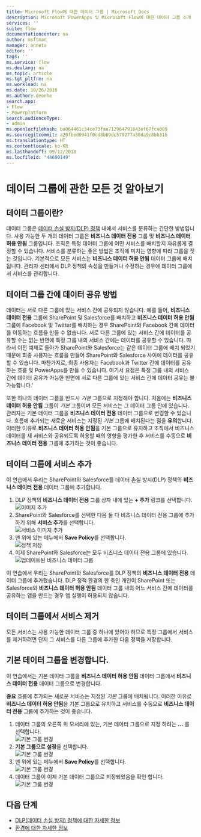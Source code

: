 ```yaml
---
title: Microsoft Flow에 대한 데이터 그룹 | Microsoft Docs
description: Microsoft PowerApps 및 Microsoft Flow에 대한 데이터 그룹 소개
services: ''
suite: flow
documentationcenter: na
author: msftman
manager: anneta
editor: ''
tags: ''
ms.service: flow
ms.devlang: na
ms.topic: article
ms.tgt_pltfrm: na
ms.workload: na
ms.date: 10/26/2016
ms.author: deonhe
search.app:
- Flow
- Powerplatform
search.audienceType:
- admin
ms.openlocfilehash: ba064461c34ce73faa712964791643ef67fca089
ms.sourcegitcommit: a20fbed9941f0cd8b69dc579277a30da9c8bb31b
ms.translationtype: HT
ms.contentlocale: ko-KR
ms.lasthandoff: 09/12/2018
ms.locfileid: "44690149"
---
```

# <a name="learn-all-about-data-groups"></a>데이터 그룹에 관한 모든 것 알아보기
## <a name="what-is-a-data-group"></a>데이터 그룹이란?
데이터 그룹은 [데이터 손실 방지(DLP) 정책](prevent-data-loss.md) 내에서 서비스를 분류하는 간단한 방법입니다. 사용 가능한 두 개의 데이터 그룹은 **비즈니스 데이터 전용** 그룹 및 **비즈니스 데이터 허용 안됨** 그룹입니다. 조직은 특정 데이터 그룹에 어떤 서비스를 배치할지 자유롭게 결정할 수 있습니다. 서비스를 분류하는 좋은 방법은 조직에 미치는 영향에 따라 그룹을 짓는 것입니다. 기본적으로 모든 서비스는 **비즈니스 데이터 허용 안됨** 데이터 그룹에 배치됩니다. 관리자 센터에서 DLP 정책의 속성을 만들거나 수정하는 경우에 데이터 그룹에서 서비스를 관리합니다.

## <a name="how-data-is-shared-between-data-groups"></a>데이터 그룹 간에 데이터 공유 방법
데이터는 서로 다른 그룹에 있는 서비스 간에 공유되지 않습니다. 예를 들어, **비즈니스 데이터 전용** 그룹에 SharePoint 및 Salesforce를 배치하고 **비즈니스 데이터 허용 안됨** 그룹에 Facebook 및 Twitter를 배치하는 경우 SharePoint와 Facebook 간에 데이터를 이동하는 흐름을 만들 수 없습니다. 서로 다른 그룹에 있는 서비스 간에 데이터를 공유할 수는 없는 반면에 특정 그룹 내의 서비스 간에는 데이터를 공유할 수 있습니다. 따라서 이전 예제로 돌아가 SharePoint와 Salesforce는 같은 데이터 그룹에 배치 되었기 때문에 최종 사용자는 흐름을 만들어 SharePoint와 Salesforce 사이에 데이터를 공유할 수 있습니다. 마찬가지로, 최종 사용자는 Facebook과 Twitter 간에 데이터를 공유하는 흐름 및 PowerApps를 만들 수 있습니다. 여기서 요점은 특정 그룹 내의 서비스 간에 데이터 공유가 가능한 반면에 서로 다른 그룹에 있는 서비스 간에 데이터 공유는 불가능합니다.’  

또한 하나의 데이터 그룹을 반드시 *기본* 그룹으로 지정해야 합니다. 처음에는 **비즈니스 데이터 허용 안됨** 그룹이 *기본* 그룹이며 모든 서비스는 그 데이터 그룹 안에 있습니다. 관리자는 기본 데이터 그룹을 **비즈니스 데이터 전용** 데이터 그룹으로 변경할 수 있습니다. 흐름에 추가되는 새로운 서비스는 지정된 *기본* 그룹에 배치된다는 점을 **유의**합니다. 이러한 이유로 **비즈니스 데이터 허용 안됨**을 기본 그룹으로 유지하고 조직에서 비즈니스 데이터를 새 서비스와 공유되도록 허용할 때의 영향을 평가한 후 서비스를 수동으로 **비즈니스 데이터 전용** 그룹에 추가하는 것이 좋습니다.

## <a name="add-services-to-a-data-group"></a>데이터 그룹에 서비스 추가
이 연습에서 우리는 SharePoint와 Salesforce를 데이터 손실 방지(DLP) 정책의 **비즈니스 데이터 전용** 데이터 그룹에 추가합니다. 

1. DLP 정책의 **비즈니스 데이터 전용** 그룹 상자 내에 있는 **+ 추가** 링크를 선택합니다.    
   ![이미지 추가](./media/introduction-to-data-groups/add-to-data-group-1.png)  
2. SharePoint와 Salesforce를 선택한 다음 둘 다 비즈니스 데이터 전용 그룹에 추가하기 위해 **서비스 추가**를 선택합니다.    
   ![서비스 이미지 추가](./media/introduction-to-data-groups/add-to-data-group-2.png)  
3. 맨 위에 있는 메뉴에서 **Save Policy**를 선택합니다.  
   ![정책 저장](./media/introduction-to-data-groups/add-to-data-group-4.png) 
4. 이제 SharePoint와 Salesforce는 모두 비즈니스 데이터 전용 그룹에 있습니다.  
   ![업데이트된 비즈니스 데이터 그룹](./media/introduction-to-data-groups/add-to-data-group-3.png)   

이 연습에서 우리는 SharePoint와 Salesforce를 DLP 정책의 **비즈니스 데이터 전용** 데이터 그룹에 추가했습니다. DLP 정책 환경의 한 축인 개인이 SharePoint 또는 Salesforce와 **비즈니스 데이터 허용 안됨** 데이터 그룹 내의 어느 서비스 간에 데이터를 공유하는 앱을 만드는 경우 앱 실행이 허용되지 않습니다.

## <a name="remove-services-from-a-data-group"></a>데이터 그룹에서 서비스 제거
모든 서비스는 사용 가능한 데이터 그룹 중 하나에 있어야 하므로 특정 그룹에서 서비스를 제거하려면 단지 그 서비스를 다른 그룹에 추가한 다음 정책을 저장합니다.  

## <a name="change-the-default-data-group"></a>기본 데이터 그룹을 변경합니다.
이 연습에서는 기본 데이터 그룹을 **비즈니스 데이터 허용 안됨** 데이터 그룹에서 **비즈니스 데이터 전용** 데이터 그룹으로 변경합니다.  

**중요** 흐름에 추가되는 새로운 서비스는 지정된 *기본* 그룹에 배치됩니다. 이러한 이유로 **비즈니스 데이터 허용 안됨**을 기본 그룹으로 유지하고 서비스를 수동으로 **비즈니스 데이터 전용** 그룹에 추가하는 것이 좋습니다.

1. 데이터 그룹의 오른쪽 위 모서리에 있는, 기본 데이터 그룹으로 지정 하려는 **...** 를 선택합니다.    
   ![기본 그룹 변경](./media/introduction-to-data-groups/default-data-group-0.png)  
2. **기본 그룹으로 설정**을 선택합니다.  
   ![기본 그룹 변경](./media/introduction-to-data-groups/default-data-group-1.png)   
3. 맨 위에 있는 메뉴에서 **Save Policy**를 선택합니다.  
   ![기본 그룹 변경](./media/introduction-to-data-groups/add-to-data-group-4.png) 
4. 데이터 그룹이 이제 기본 데이터 그룹으로 지정되었음을 확인 합니다.  
   ![기본 그룹 변경](./media/introduction-to-data-groups/default-data-group-2.png)   

## <a name="next-steps"></a>다음 단계
* [DLP(데이터 손실 방지) 정책에 대한 자세한 정보](prevent-data-loss.md)
* [환경에 대한 자세한 정보](environments-overview-admin.md)   

